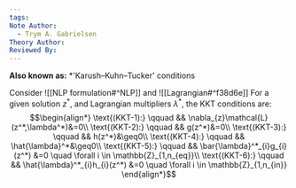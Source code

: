 ```yaml
---
tags: 
Note Author:
  - Trym A. Gabrielsen
Theory Author: 
Reviewed By:
---
```

**Also known as:** *'Karush–Kuhn–Tucker' conditions

Consider ![[NLP formulation#^NLP]]
and ![[Lagrangian#^f38d6e]]
For a given solution $z^{*}$, and Lagrangian multipliers $\lambda^{*}$, the KKT conditions are:
$$\begin{align*}
\text{(KKT-1):} \qquad && \nabla_{z}\mathcal{L}(z^*,\lambda^*)&=0\\
\text{(KKT-2):} \qquad && g(z^*)&=0\\
\text{(KKT-3):} \qquad && h(z^*)&\geq0\\
\text{(KKT-4):} \qquad && \hat{\lambda}^*&\geq0\\
\text{(KKT-5):} \qquad && \bar{\lambda}^*_{i}g_{i}(z^*) &=0 \quad \forall i \in \mathbb{Z}_{1,n_{eq}}\\
\text{(KKT-6):} \qquad && \hat{\lambda}^*_{i}h_{i}(z^*) &=0 \quad \forall i \in \mathbb{Z}_{1,n_{in}}
\end{align*}$$
